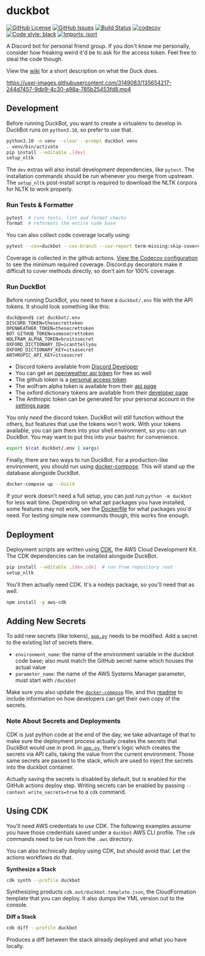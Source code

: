 # duckbot

[![GitHub License](https://img.shields.io/github/license/duck-dynasty/duckbot)](https://github.com/duck-dynasty/duckbot/blob/main/LICENSE)
[![GitHub Issues](https://img.shields.io/github/issues/duck-dynasty/duckbot)](https://github.com/duck-dynasty/duckbot/issues)
[![Build Status](https://img.shields.io/github/actions/workflow/status/duck-dynasty/duckbot/python-package.yml?branch=main)](https://github.com/duck-dynasty/duckbot/actions/workflows/python-package.yml)
[![codecov](https://codecov.io/gh/duck-dynasty/duckbot/branch/main/graph/badge.svg?token=FX4DT5MWBW)](https://codecov.io/gh/duck-dynasty/duckbot)
[![Code style: black](https://img.shields.io/badge/code%20style-black-000000.svg)](https://github.com/psf/black)
[![Imports: isort](https://img.shields.io/badge/%20imports-isort-%231674b1?style=flat&labelColor=ef8336)](https://pycqa.github.io/isort/)

A Discord bot for personal friend group. If you don't know me personally, consider how freaking weird it'd be to ask for the access token. Feel free to steal the code though.

View the [wiki](https://github.com/duck-dynasty/duckbot/wiki) for a short description on what the Duck does.

https://user-images.githubusercontent.com/3149083/135654217-244d7457-9db9-4c30-a98a-785b25453fd8.mp4

## Development

Before running DuckBot, you want to create a virtualenv to develop in. DuckBot runs on `python3.10`, so prefer to use that.

```sh
python3.10 -m venv --clear --prompt duckbot venv
. venv/bin/activate
pip install --editable .[dev]
setup_nltk
```

The `dev` extras will also install development dependencies, like `pytest`. The installation commands should be run whenever you merge from upstream. The `setup_nltk` post-install script is required to download the NLTK corpora for NLTK to work properly.
### Run Tests & Formatter

```sh
pytest  # runs tests, lint and format checks
format  # reformats the entire code base
```

You can also collect code coverage locally using:

```sh
pytest --cov=duckbot --cov-branch --cov-report term-missing:skip-covered
```

Coverage is collected in the github actions. [View the Codecov configuration](.github/.codecov.yml) to see the minimum required coverage. Discord.py decorators make it difficult to cover methods directly, so don't aim for 100% coverage.

### Run DuckBot

Before running DuckBot, you need to have a `duckbot/.env` file with the API tokens. It should look something like this:

```
duck@pond$ cat duckbot/.env
DISCORD_TOKEN=thesecrettoken
OPENWEATHER_TOKEN=thesecrettoken
BOT_GITHUB_TOKEN=somesecrettoken
WOLFRAM_ALPHA_TOKEN=broitssecret
OXFORD_DICTIONARY_ID=icanttellyou
OXFORD_DICTIONARY_KEY=itsasecret
ANTHROPIC_API_KEY=itsasecret
```

- Discord tokens available from [Discord Developer](https://discord.com/developers/applications)
- You can get an [openweather api token](https://openweathermap.org/api) for free as well
- The github token is a [personal access token](https://docs.github.com/en/authentication/keeping-your-account-and-data-secure/creating-a-personal-access-token)
- The wolfram alpha token is available from their [api page](https://products.wolframalpha.com/api/)
- The oxford dictionary tokens are available from their [developer page](https://developer.oxforddictionaries.com/)
- The Anthropic token can be generated for your personal account in the [settings page](https://console.anthropic.com/settings/keys)

You only _need_ the discord token. DuckBot will still function without the others, but features that use the tokens won't work. With your tokens available, you can jam them into your shell environment, so you can run DuckBot. You may want to put this into your bashrc for convenience.

```sh
export $(cat duckbot/.env | xargs)
```

Finally, there are two ways to run DuckBot. For a production-like environment, you should run using [docker-compose](https://docs.docker.com/compose/). This will stand up the database alongside DuckBot.

```sh
docker-compose up --build
```

If your work doesn't need a full setup, you can just run `python -m duckbot` for less wait time. Depending on what apt packages you have installed, some features may not work, see the [Dockerfile](Dockerfile) for what packages you'd need. For testing simple new commands though, this works fine enough.

## Deployment

Deployment scripts are written using [CDK](https://docs.aws.amazon.com/cdk/latest/guide/home.html), the AWS Cloud Development Kit. The CDK dependencies can be installed alongside DuckBot.

```sh
pip install --editable .[dev,cdk]  # run from repository root
setup_nltk
```

You'll then actually need CDK. It's a nodejs package, so you'll need that as well.

```sh
npm install -g aws-cdk
```

## Adding New Secrets

To add new secrets (like tokens), [`app.py`](.aws/app.py) needs to be modified. Add a secret to the existing list of secrets there.

- `environment_name`: the name of the environment variable in the duckbot code base; also must match the GitHub secret name which houses the actual value
- `parameter_name`: the name of the AWS Systems Manager parameter, must start with `/duckbot`

Make sure you also update the [`docker-compose`](docker-compose.yml) file, and this [readme](#run-duckbot) to include information on how developers can get their own copy of the secrets.

### Note About Secrets and Deployments

CDK is just python code at the end of the day, we take advantage of that to make sure the deployment process actually creates the secrets that DuckBot would use in prod.
In [`app.py`](.aws/app.py), there's logic which creates the secrets via API calls, taking the value from the current environment. Those same secrets are passed to the stack, which are used to inject the secrets into the duckbot container.

Actually saving the secrets is disabled by default, but is enabled for the GitHub actions deploy step. Writing secrets can be enabled by passing `--context write_secrets=true` to a `cdk` command.

## Using CDK

You'll need AWS credentials to use CDK. The following examples assume you have those credentials saved under a `duckbot` AWS CLI profile. The `cdk` commands need to be run from the `.aws` directory.

You can also technically deploy using CDK, but should avoid that. Let the actions workflows do that.

**Synthesize a Stack**

```sh
cdk synth --profile duckbot
```

Synthesizing products `cdk.out/duckbot.template.json`, the CloudFormation template that you can deploy. It also dumps the YML version out to the console.

**Diff a Stack**

```sh
cdk diff --profile duckbot
```

Produces a diff between the stack already deployed and what you have locally.
